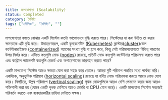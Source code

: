```yaml
---
title: মাপযোগ্যতা (Scalability)
status: Completed
category: বৈশিষ্ট্য
tags: ["মৌলিক", "বৈশিষ্ট্য", ""]
---
```


মাপযোগ্যতা বলতে বোঝায় একটি সিস্টেম কতটা ভালোভাবে বৃদ্ধি  করতে  পারে। সিস্টেমের যা করা উচিত তা করার ক্ষমতাকে  এটি বৃদ্ধি করে।
উদাহরণস্বরূপ, একটি কুবারনেটিস ([Kubernetes](/bn/kubernetes/)) ক্লাস্টার([cluster](/bn/cluster/))স্কেল কন্টেইনারাইজড ([containerized](/bn/containerization/)) অ্যাপের সংখ্যা বৃদ্ধি বা হ্রাস করে, কিন্তু সেই পরিমাপযোগ্যতা বিভিন্ন কারণের উপর নির্ভর করে।
এটিতে কতগুলি নোড ([nodes](/bn/nodes/)) রয়েছে, প্রতিটি নোড কতগুলি কন্টেইনার পরিচালনা করতে পারে এবং কন্ট্রোল প্যানেলটি কতগুলি রেকর্ড এবং অপারেশানের ভারবহন করতে পারে?


একটি মাপযোগ্য সিস্টেম আরও ক্ষমতা যোগ করা সহজ করে তোলে। 
আমরা দুটি পরিমাপ পদ্ধতির মধ্যে পার্থক্য করি। একদিকে, অনুভূমিক পরিমাপ ([horizontal scaling](/bn/horizontal-scaling/)) রয়েছে যা বর্ধিত লোড পরিচালনা করতে আরও নোড যোগ করে।
বিপরীতে, উল্লম্ব পরিমাপে ([vertical scaling](/bn/vertical-scaling/)) পৃথক নোডগুলিকে আরও বেশি লেনদেন করার জন্য আরও শক্তিশালী করা হয় (যেমন একটি পৃথক মেশিনে আরও মেমরি বা CPU যোগ করে)। 
একটি মাপযোগ্য সিস্টেম সহজেই পরিবর্তন করতে এবং ব্যবহারকারীর চাহিদা মেটাতে সক্ষম।
